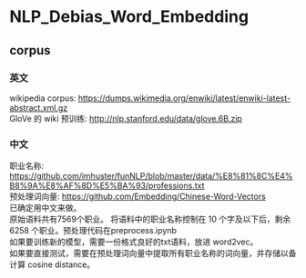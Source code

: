 # NLP_Debias_Word_Embedding
## corpus
### 英文
wikipedia corpus: https://dumps.wikimedia.org/enwiki/latest/enwiki-latest-abstract.xml.gz <br>
GloVe 的 wiki 预训练: http://nlp.stanford.edu/data/glove.6B.zip
### 中文
职业名称: https://github.com/imhuster/funNLP/blob/master/data/%E8%81%8C%E4%B8%9A%E8%AF%8D%E5%BA%93/professions.txt <br>
预处理词向量: https://github.com/Embedding/Chinese-Word-Vectors <br>
已确定用中文来做。<br>
原始语料共有7569个职业。
将语料中的职业名称控制在 10 个字及以下后，剩余 6258 个职业。预处理代码在preprocess.ipynb<br>
如果要训练新的模型，需要一份格式良好的txt语料，放进 word2vec。<br>
如果要直接测试，需要在预处理词向量中提取所有职业名称的词向量，并存储以备计算 cosine distance。<br>
